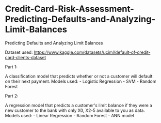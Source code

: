 # Credit-Card-Risk-Assessment-Predicting-Defaults-and-Analyzing-Limit-Balances
Predicting Defaults and Analyzing Limit Balances

Dataset used: https://www.kaggle.com/datasets/uciml/default-of-credit-card-clients-dataset

Part 1:

A classification model that predicts whether or not a customer will default on their next payment. 
  Models used:
    - Logistic Regression
    - SVM
    - Random Forest

Part 2:

A regression model that predicts a customer's limit balance if they were a new customer to the bank with only X0, X2-5 available to you as data.
  Models used:
    - Linear Regression
    - Random Forest
    - ANN model
